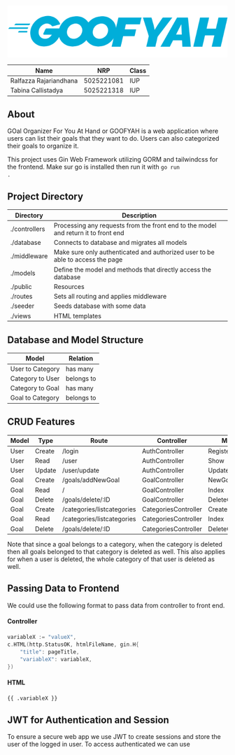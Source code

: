 ![alt text](public/goofyah_logo.png)
 
| Name           | NRP        | Class     |
| ---            | ---        | ----------|
| Ralfazza Rajariandhana | 5025221081 | IUP |
| Tabina Callistadya | 5025221318 | IUP |

## About
GOal Organizer For You At Hand or GOOFYAH is a web application where users can list their goals that they want to do. Users can also categorized their goals to organize it.

This project uses Gin Web Framework utilizing GORM and tailwindcss for the frontend. Make sur go is installed then run it with <code>go run .</code>

## Project Directory
| Directory | Description |
| --- | --- |
| ./controllers | Processing any requests from the front end to the model and return it to front end |
| ./database | Connects to database and migrates all models |
| ./middleware | Make sure only authenticated and authorized user to be able to access the page |
| ./models | Define the model and methods that directly access the database |
| ./public | Resources |
| ./routes | Sets all routing and applies middleware |
| ./seeder | Seeds database with some data |
| ./views | HTML templates |

## Database and Model Structure
| Model | Relation |
| - | - |
| User to Category | has many |
| Category to User | belongs to |
| Category to Goal | has many |
| Goal to Category | belongs to|

## CRUD Features
| Model | Type | Route | Controller | Method |
| - | - | - | - | - |
| User | Create | /login | AuthController | RegisterStore |
| User | Read | /user | AuthController | Show |
| User | Update | /user/update | AuthController | Update |
| Goal | Create | /goals/addNewGoal | GoalController | NewGoalSingle |
| Goal | Read | / | GoalController | Index |
| Goal | Delete | /goals/delete/:ID | GoalController | DeleteGoal |
| Goal | Create | /categories/listcategories | CategoriesController | CreateCategory |
| Goal | Read | /categories/listcategories | CategoriesController | Index |
| Goal | Delete | /goals/delete/:ID | CategoriesController | DeleteCategories |

Note that since a goal belongs to a category, when the category is deleted then all goals belonged to that category is deleted as well. This also applies for when a user is deleted, the whole category of that user is deleted as well.

## Passing Data to Frontend
We could use the following format to pass data from controller to front end.
#### Controller
```go
variableX := "valueX",
c.HTML(http.StatusOK, htmlFileName, gin.H{
    "title": pageTitle,
    "variableX": variableX,
})
```
#### HTML
```html
{{ .variableX }}
```

## JWT for Authentication and Session
To ensure a secure web app we use JWT to create sessions and store the user of the logged in user. To access authenticated we can use
```go

```